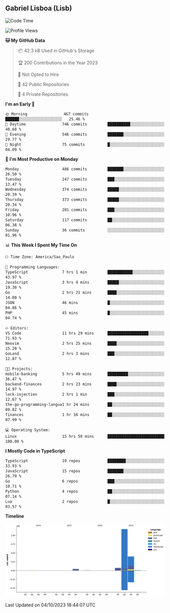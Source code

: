 ## Gabriel Lisboa (Lisb)

<!--START_SECTION:waka-->
![Code Time](http://img.shields.io/badge/Code%20Time-217%20hrs%2035%20mins-blue)

![Profile Views](http://img.shields.io/badge/Profile%20Views-0-blue)

**🐱 My GitHub Data** 

> 📦 42.3 kB Used in GitHub's Storage 
 > 
> 🏆 200 Contributions in the Year 2023
 > 
> 🚫 Not Opted to Hire
 > 
> 📜 42 Public Repositories 
 > 
> 🔑 4 Private Repositories 
 > 
**I'm an Early 🐤** 

```text
🌞 Morning                467 commits         ██████░░░░░░░░░░░░░░░░░░░   25.46 % 
🌆 Daytime                746 commits         ██████████░░░░░░░░░░░░░░░   40.68 % 
🌃 Evening                546 commits         ███████░░░░░░░░░░░░░░░░░░   29.77 % 
🌙 Night                  75 commits          █░░░░░░░░░░░░░░░░░░░░░░░░   04.09 % 
```
📅 **I'm Most Productive on Monday** 

```text
Monday                   486 commits         ███████░░░░░░░░░░░░░░░░░░   26.50 % 
Tuesday                  247 commits         ███░░░░░░░░░░░░░░░░░░░░░░   13.47 % 
Wednesday                374 commits         █████░░░░░░░░░░░░░░░░░░░░   20.39 % 
Thursday                 373 commits         █████░░░░░░░░░░░░░░░░░░░░   20.34 % 
Friday                   201 commits         ███░░░░░░░░░░░░░░░░░░░░░░   10.96 % 
Saturday                 117 commits         ██░░░░░░░░░░░░░░░░░░░░░░░   06.38 % 
Sunday                   36 commits          ░░░░░░░░░░░░░░░░░░░░░░░░░   01.96 % 
```


📊 **This Week I Spent My Time On** 

```text
🕑︎ Time Zone: America/Sao_Paulo

💬 Programming Languages: 
TypeScript               7 hrs 1 min         ███████████░░░░░░░░░░░░░░   43.97 % 
JavaScript               3 hrs 4 mins        █████░░░░░░░░░░░░░░░░░░░░   19.30 % 
Go                       2 hrs 21 mins       ████░░░░░░░░░░░░░░░░░░░░░   14.80 % 
JSON                     46 mins             █░░░░░░░░░░░░░░░░░░░░░░░░   04.86 % 
PHP                      45 mins             █░░░░░░░░░░░░░░░░░░░░░░░░   04.74 % 

🔥 Editors: 
VS Code                  11 hrs 29 mins      ██████████████████░░░░░░░   71.93 % 
Neovim                   2 hrs 25 mins       ████░░░░░░░░░░░░░░░░░░░░░   15.20 % 
GoLand                   2 hrs 3 mins        ███░░░░░░░░░░░░░░░░░░░░░░   12.87 % 

🐱‍💻 Projects: 
mobile-banking           5 hrs 49 mins       █████████░░░░░░░░░░░░░░░░   36.47 % 
backend-finances         2 hrs 23 mins       ████░░░░░░░░░░░░░░░░░░░░░   14.97 % 
lock-injection           2 hrs 1 min         ███░░░░░░░░░░░░░░░░░░░░░░   12.67 % 
the-go-programming-langua1 hr 24 mins        ██░░░░░░░░░░░░░░░░░░░░░░░   08.82 % 
finances                 1 hr 16 mins        ██░░░░░░░░░░░░░░░░░░░░░░░   07.99 % 

💻 Operating System: 
Linux                    15 hrs 58 mins      █████████████████████████   100.00 % 
```

**I Mostly Code in TypeScript** 

```text
TypeScript               19 repos            ████████░░░░░░░░░░░░░░░░░   33.93 % 
JavaScript               15 repos            ███████░░░░░░░░░░░░░░░░░░   26.79 % 
Go                       6 repos             ███░░░░░░░░░░░░░░░░░░░░░░   10.71 % 
Python                   4 repos             ██░░░░░░░░░░░░░░░░░░░░░░░   07.14 % 
Lua                      2 repos             █░░░░░░░░░░░░░░░░░░░░░░░░   03.57 % 
```



**Timeline**

![Lines of Code chart](https://raw.githubusercontent.com/tenlisboa/tenlisboa/main/assets/bar_graph.png)


 Last Updated on 04/10/2023 18:44:07 UTC
<!--END_SECTION:waka-->
